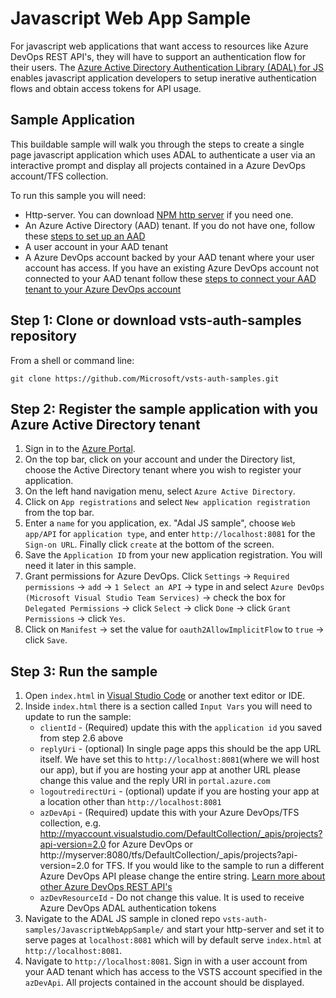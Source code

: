 # Javascript Web App Sample

For javascript web applications that want access to resources like Azure DevOps REST API's, they will have to support an authentication flow for their users. The [Azure Active Directory Authentication Library (ADAL) for JS](https://github.com/AzureAD/azure-activedirectory-library-for-js) enables javascript application developers to setup inerative authentication flows and obtain access tokens for API usage.

## Sample Application

This buildable sample will walk you through the steps to create a single page javascript application which uses ADAL to authenticate a user via an interactive prompt and display all projects contained in a Azure DevOps account/TFS collection.

To run this sample you will need:
* Http-server. You can download [NPM http server](https://www.npmjs.com/package/http-server) if you need one.
* An Azure Active Directory (AAD) tenant. If you do not have one, follow these [steps to set up an AAD](https://docs.microsoft.com/en-us/azure/active-directory/develop/active-directory-howto-tenant)
* A user account in your AAD tenant
* A Azure DevOps account backed by your AAD tenant where your user account has access. If you have an existing Azure DevOps account not connected to your AAD tenant follow these [steps to connect your AAD tenant to your Azure DevOps account](https://docs.microsoft.com/en-us/azure/devops/organizations/accounts/manage-azure-active-directory-groups-vsts?view=vsts&tabs=new-nav)

## Step 1: Clone or download vsts-auth-samples repository

From a shell or command line: 
```no-highlight
git clone https://github.com/Microsoft/vsts-auth-samples.git
```

## Step 2: Register the sample application with you Azure Active Directory tenant

1. Sign in to the [Azure Portal](https://portal.azure.com).
2. On the top bar, click on your account and under the Directory list, choose the Active Directory tenant where you wish to register your application.
3. On the left hand navigation menu, select `Azure Active Directory`.
4. Click on `App registrations` and select `New application registration` from the top bar.
5. Enter a `name` for you application, ex. "Adal JS sample", choose `Web app/API` for `application type`, and enter `http://localhost:8081` for the `Sign-on URL`. Finally click `create` at the bottom of the screen.
6. Save the `Application ID` from your new application registration. You will need it later in this sample.
7. Grant permissions for Azure DevOps. Click `Settings` -> `Required permissions` -> `add` -> `1 Select an API` -> type in and select `Azure DevOps (Microsoft Visual Studio Team Services)` -> check the box for `Delegated Permissions` -> click `Select` -> click `Done` -> click `Grant Permissions` -> click `Yes`.
8. Click on `Manifest` -> set the value for `oauth2AllowImplicitFlow` to `true` -> click `Save`.

## Step 3: Run the sample

1. Open `index.html` in [Visual Studio Code](https://code.visualstudio.com/download) or another text editor or IDE.
2. Inside `index.html` there is a section called `Input Vars` you will need to update to run the sample:
    * `clientId` - (Required) update this with the `application id` you saved from step 2.6 above
    * `replyUri` - (optional)  In single page apps this should be the app URL itself. We have set this to `http://localhost:8081`(where we will host our app), but if you are hosting your app at another URL please change this value and the reply URI in `portal.azure.com`
    * `logoutredirectUri` - (optional) update if you are hosting your app at a location other than `http://localhost:8081`
    * `azDevApi` - (Required) update this with your Azure DevOps/TFS collection, e.g. http://myaccount.visualstudio.com/DefaultCollection/_apis/projects?api-version=2.0 for Azure DevOps or http://myserver:8080/tfs/DefaultCollection/_apis/projects?api-version=2.0 for TFS. If you would like to the sample to run a different Azure DevOps API please change the entire string. [Learn more about other Azure DevOps REST API's](https://docs.microsoft.com/en-us/rest/api/vsts/?view=vsts-rest-4.1&viewFallbackFrom=vsts)
    * `azDevResourceId` - Do not change this value. It is used to receive Azure DevOps ADAL authentication tokens
3. Navigate to the ADAL JS sample in cloned repo `vsts-auth-samples/JavascriptWebAppSample/` and start your http-server and set it to serve pages at `localhost:8081` which will by default serve `index.html` at `http://localhost:8081`.
4. Navigate to `http://localhost:8081`. Sign in with a user account from your AAD tenant which has access to the VSTS account specified in the `azDevApi`. All projects contained in the account should be displayed.




